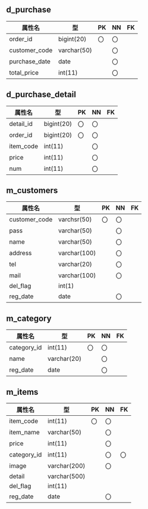 ## d_purchase
| 属性名 |     型    | PK | NN | FK |
|--------|-----------|----|----|----|
|order_id|bigint(20)|〇|〇||
|customer_code|varchar(50)||〇||
|purchase_date|date||〇||
|total_price|int(11)||〇||

## d_purchase_detail
| 属性名 |     型    | PK | NN | FK |
|--------|-----------|----|----|----|
|detail_id|bigint(20)|〇|〇||
|order_id|bigint(20)|〇|〇||
|item_code|int(11)||〇||
|price|int(11)||〇||
|num|int(11)||〇||

## m_customers
| 属性名 |     型    | PK | NN | FK |
|--------|-----------|----|----|----|
|customer_code|varchsr(50)|〇|〇||
|pass|varchar(50)||〇||
|name|varchar(50)||〇||
|address|varchar(100)||〇||
|tel|varchar(20)||〇||
|mail|varchar(100)||〇||
|del_flag|int(1)||||
|reg_date|date||〇||

## m_category
| 属性名 |     型    | PK | NN | FK |
|--------|-----------|----|----|----|
|category_id|int(11)|〇|〇||
|name|varchar(20)||〇||
|reg_date|date||〇||


## m_items
| 属性名 |     型    | PK | NN | FK |
|--------|-----------|----|----|----|
|item_code|int(11)|〇|〇||
|item_name|varchar(50)||〇||
|price|int(11)||〇||
|category_id|int(11)||〇|〇|
|image|varchar(200)||〇||
|detail|varchar(500)||||
|del_flag|int(11)||||
|reg_date|date||〇||
